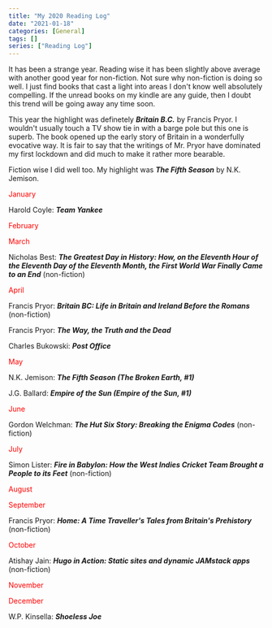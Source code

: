 ```yaml
---
title: "My 2020 Reading Log"
date: "2021-01-18"
categories: [General]
tags: []
series: ["Reading Log"]
---
```


It has been a strange year. Reading wise it has been slightly above average with another good year for non-fiction. Not sure why non-fiction is doing so well. I just find books that cast a light into areas I don't know well absolutely compelling. If the unread books on my kindle are any guide, then I doubt this trend will be going away any time soon.

This year the highlight was definetely ***Britain B.C.*** by Francis Pryor. I wouldn't usually touch a TV show tie in with a barge pole but this one is superb. The book opened up the early story of Britain in a wonderfully evocative way. It is fair to say that the writings of Mr. Pryor have dominated my first lockdown and did much to make it rather more bearable.

Fiction wise I did well too. My highlight was ***The Fifth Season*** by N.K. Jemison.  

<span style="color: #ff0000;">January</span>

Harold Coyle: ***Team Yankee***

<span style="color: #ff0000;">February</span>


<span style="color: #ff0000;">March</span>

Nicholas Best: ***The Greatest Day in History: How, on the Eleventh Hour of the Eleventh Day of the Eleventh Month, the First World War Finally Came to an End*** (non-fiction)

<span style="color: #ff0000;">April</span>

Francis Pryor: ***Britain BC: Life in Britain and Ireland Before the Romans*** (non-fiction)

Francis Pryor: ***The Way, the Truth and the Dead***

Charles Bukowski: ***Post Office***

<span style="color: #ff0000;">May</span>

N.K. Jemison: ***The Fifth Season (The Broken Earth, #1)***

J.G. Ballard: ***Empire of the Sun (Empire of the Sun, #1)***

<span style="color: #ff0000;">June</span>

Gordon Welchman: ***The Hut Six Story: Breaking the Enigma Codes*** (non-fiction)

<span style="color: #ff0000;">July</span>

Simon Lister: ***Fire in Babylon: How the West Indies Cricket Team Brought a People to its Feet*** (non-fiction)

<span style="color: #ff0000;">August</span>


<span style="color: #ff0000;">September</span>

Francis Pryor: ***Home: A Time Traveller's Tales from Britain's Prehistory*** (non-fiction)

<span style="color: #ff0000;">October</span>

Atishay Jain: ***Hugo in Action: Static sites and dynamic JAMstack apps*** (non-fiction)

<span style="color: #ff0000;">November</span>

<span style="color: #ff0000;">December</span>

W.P. Kinsella: ***Shoeless Joe***
